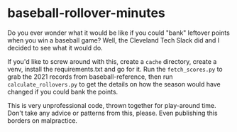 # baseball-rollover-minutes

Do you ever wonder what it would be like if you could "bank" leftover points when you win a baseball game? Well, the Cleveland Tech Slack did and I decided to see what it would do.

If you'd like to screw around with this, create a `cache` directory, create a venv, install the requirements.txt and go for it. Run the `fetch_scores.py` to grab the 2021 records from baseball-reference, then run `calculate_rollovers.py` to get the details on how the season would have changed if you could bank the points.

This is very unprofessional code, thrown together for play-around time. Don't take any advice or patterns from this, please. Even publishing this borders on malpractice.

